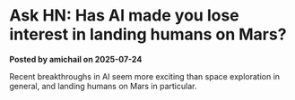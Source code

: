 # Ask HN: Has AI made you lose interest in landing humans on Mars?  
**Posted by amichail on 2025-07-24**

Recent breakthroughs in AI seem more exciting than space exploration in general, and landing humans on Mars in particular.
